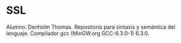 # SSL
Alumno: Denholm Thomas.
Repositorio para sintaxis y semántica del lenguaje.
Compilador gcc (MinGW.org GCC-6.3.0-1) 6.3.0.
